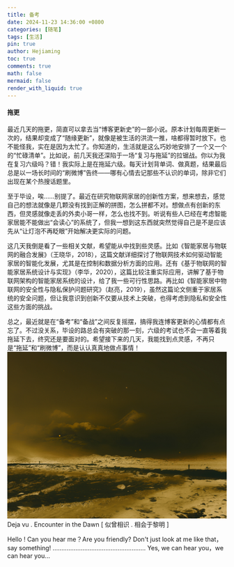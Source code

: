 ```yaml
---
title: 备考
date: 2024-11-23 14:36:00 +0800
categories: [随笔]
tags: [生活]
pin: true
author: Hejiaming
toc: true
comments: true
math: false
mermaid: false
render_with_liquid: true
---
```


#### 拖更
最近几天的拖更，简直可以拿去当“博客更新史”的一部小说。原本计划每周更新一次的，结果却变成了“随缘更新”，就像是被生活的洪流一推，啥都得暂时放下。也不能怪我，实在是因为太忙了。你知道的，生活就是这么巧妙地安排了一个又一个的“忙碌清单”。比如说，前几天我还深陷于一场“复习与拖延”的拉锯战。你以为我在复习六级吗？错！我实际上是在拖延六级。每天计划背单词、做真题，结果最后总是以一场长时间的“刷微博”告终——哪有心情去记那些不认识的单词，除非它们出现在某个热搜话题里。

至于毕设，唉……别提了。最近在研究物联网家居的创新性方案，想来想去，感觉自己的想法就像是几颗没有找到正解的拼图，怎么拼都不对。想做点有创新的东西，但灵感就像走丢的外卖小哥一样，怎么也找不到。听说有些人已经在考虑智能家居能不能做出“会读心”的系统了，但我一想到这东西就突然觉得自己是不是应该先从“让灯泡不再眨眼”开始解决更实际的问题。

这几天我倒是看了一些相关文献，希望能从中找到些灵感。比如《智能家居与物联网的融合发展》（王晓华，2018），这篇文献详细探讨了物联网技术如何驱动智能家居的智能化发展，尤其是在控制和数据分析方面的应用。还有《基于物联网的智能家居系统设计与实现》（李华，2020），这篇比较注重实际应用，讲解了基于物联网架构的智能家居系统的设计，给了我一些可行性思路。再比如《智能家居中物联网的安全性与隐私保护问题研究》（赵亮，2019），虽然这篇论文侧重于家居系统的安全问题，但让我意识到创新不仅要从技术上突破，也得考虑到隐私和安全性这些方面的挑战。

总之，最近就是在“备考”和“备战”之间反复摇摆，搞得我连博客更新的心情都有点忘了。不过没关系，毕设的路总会有突破的那一刻，六级的考试也不会一直等着我拖延下去，终究还是要面对的。希望接下来的几天，我能找到点灵感，不再只是“拖延”和“刷微博”，而是认认真真地做点事情！
  ![first-post](/assets/blog_res/2022-05-21-hello-world/first-post.jpg)
Deja vu . Encounter in the Dawn
[ 似曾相识 . 相会于黎明 ] 

Hello ! Can you hear me？Are you friendly?
Don't just look at me like that，say something!
.....................................................
Yes, we can hear you，we can hear you...